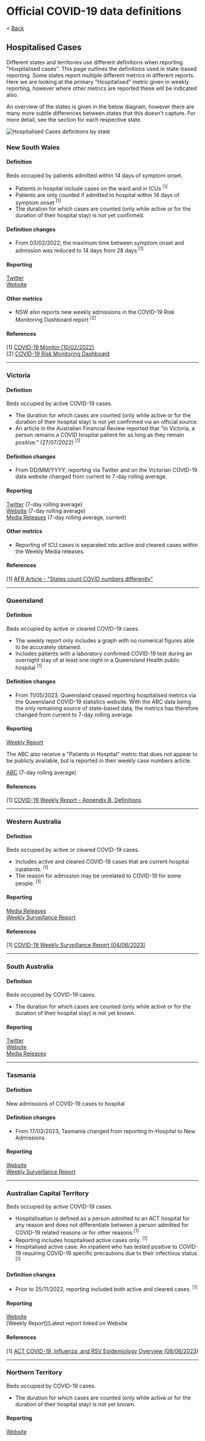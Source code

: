 # Official COVID-19 data definitions

< [Back](README.md)

## Hospitalised Cases

Different states and territories use different definitions when reporting "Hospitalised cases". This page outlines the definitions used in state-based reporting.
Some states report multiple different metrics in different reports. Here we are looking at the primary "Hospitalised" metric given in weekly reporting, however where other metrics are reported these will be indicated also.

An overview of the states is given in the below diagram, however there are many more subtle differences between states that this doesn't capture. For more detail, see the section for each respective state.

![Hospitalised Cases definitions by state](../data/HospitalisedDefinitionByState_20230612.PNG)

### New South Wales

#### Definition

Beds occupied by patients admitted within 14 days of symptom onset.

 - Patients in hospital include cases on the ward and in ICUs <sup>[1]</sup>
 - Patients are only counted if admitted to hospital within 14 days of symptom onset <sup>[1]</sup>
 - The duration for which cases are counted (only while active or for the duration of their hospital stay) is not yet confirmed.

#### Definition changes

- From 03/02/2022, the maximum time between symptom onset and admission was reduced to 14 days from 28 days <sup>[1]</sup>

#### Reporting

[Twitter](https://twitter.com/NSWHealth)  
[Website](https://www.health.nsw.gov.au/Infectious/covid-19/Pages/stats-nsw.aspx)  

#### Other metrics

 - NSW also reports new weekly admissions in the COVID-19 Risk Monitoring Dashboard report <sup>[2]</sup>

#### References

[1] [COVID-19 Monitor (10/02/2022)](https://aci.health.nsw.gov.au/__data/assets/pdf_file/0006/702825/20220210-COVID-19-Monitor.pdf)  
[2] [COVID-19 Risk Monitoring Dashboard](https://aci.health.nsw.gov.au/covid-19/critical-intelligence-unit/dashboard)

------------

### Victoria

#### Definition

Beds occupied by active COVID-19 cases.

 - The duration for which cases are counted (only while active or for the duration of their hospital stay) is not yet confirmed via an official source.
 - An article in the Australian Financial Review reported that "In Victoria, a person remains a COVID hospital patient for as long as they remain positive." (27/07/2022) <sup>[1]</sup>

#### Definition changes

 - From DD/MM/YYYY, reporting via Twitter and on the Victorian COVID-19 data website changed from current to 7-day rolling average.

#### Reporting

[Twitter](https://twitter.com/VicGovDH) (7-day rolling average)  
[Website](https://www.coronavirus.vic.gov.au/victorian-coronavirus-covid-19-data) (7-day rolling average)  
[Media Releases](https://www.health.vic.gov.au/media-centre/media-releases) (7-day rolling average, current)  

#### Other metrics

 - Reporting of ICU cases is separated into active and cleared cases within the Weekly Media releases.
 
#### References

[1] [AFR Article - "States count COVID numbers differently"](https://afr.com/politics/federal/states-count-covid-numbers-differently-20220722-p5b3sb)

------------

### Queensland

#### Definition

Beds occupied by active or cleared COVID-19 cases.

 - The weekly report only includes a graph with no numerical figures able to be accurately obtained.
 - Includes patients with a laboratory confirmed COVID-19 test during an overnight stay of at least one night in a Queensland Health public hospital <sup>[1]</sup>

#### Definition changes

 - From 11/05/2023, Queensland ceased reporting hospitalised metrics via the Queensland COVID-19 statistics website. With the ABC data being the only remaining source of state-based data, the metrics has therefore changed from current to 7-day rolling average.

#### Reporting

[Weekly Report](https://www.health.qld.gov.au/clinical-practice/guidelines-procedures/diseases-infection/surveillance/reports/flu)  

The ABC also receive a "Patients in Hospital" metric that does not appear to be publicly available, but is reported in their weekly case numbers article.

[ABC](https://www.abc.net.au/news/2023-06-09/covid-19-case-numbers-from-around-the-states-and-territories/102460882#qld) (7-day rolling average)

#### References

[1] [COVID-19 Weekly Report - Appendix B, Definitions](https://www.health.qld.gov.au/__data/assets/pdf_file/0024/1229550/qld-covid19-weekly-report.pdf)

------------

### Western Australia

#### Definition

Beds occupied by active or cleared COVID-19 cases.

 - Includes active and cleared COVID-19 cases that are current hospital inpatients. <sup>[1]</sup>
 - The reason for admission may be unrelated to COVID-19 for some people. <sup>[1]</sup>

#### Reporting

[Media Releases](https://www.health.wa.gov.au/News/Media-releases-listing-page)  
[Weekly Surveillance Report](https://www.health.wa.gov.au/Articles/F_I/Infectious-disease-data/COVID19-Weekly-Surveillance-Report)  

#### References

[1] [COVID-19 Weekly Surveillance Report (04/06/2023)](https://www.health.wa.gov.au/~/media/Corp/Documents/Health-for/Infectious-disease/COVID19/Weekly-surveillance-report/COVID-19-Weekly-Surveillance-report-29-May---04-June-2023.pdf)

------------

### South Australia

#### Definition

Beds occupied by COVID-19 cases.

 - The duration for which cases are counted (only while active or for the duration of their hospital stay) is not yet known.

#### Reporting

[Twitter](https://twitter.com/SAHealth)  
[Website](https://www.sahealth.sa.gov.au/wps/wcm/connect/public+content/sa+health+internet/conditions/infectious+diseases/covid-19/response/latest+updates/covid-19+dashboard)  
[Media Releases](https://www.sahealth.sa.gov.au/wps/wcm/connect/public+content/sa+health+internet/about+us/news+and+media/all+media+releases/covid-19+update+9+june+2023)  

------------

### Tasmania

#### Definition

New admissions of COVID-19 cases to hospital

#### Definition changes

 - From 17/02/2023, Tasmania changed from reporting In-Hospital to New Admissions.

#### Reporting

[Website](https://www.health.tas.gov.au/health-topics/coronavirus-covid-19/current-risk-level-and-statistics/weekly-statistics)  
[Weekly Surveillance Report](https://www.health.tas.gov.au/publications/respiratory-surveillance-report)  

------------

### Australian Capital Territory

Beds occupied by active COVID-19 cases.

  - Hospitalisation is defined as a person admitted to an ACT hospital for any reason and does not differentiate between a person admitted for COVID-19 related reasons or for other reasons.<sup>[1]</sup>
  - Reporting includes hospitalised active cases only. <sup>[1]</sup>
  - Hospitalised active case: An inpatient who has tested positive to COVID-19 requiring COVID-19 specific precautions due to their infectious status. <sup>[1]</sup>

#### Definition changes

 -  Prior to 25/11/2022, reporting included both active and cleared cases. <sup>[1]</sup>

#### Reporting

[Website](https://www.covid19.act.gov.au/updates/act-covid-19-statistics)  
[Weekly Report](Latest report linked on Website  

#### References

[1] [ACT COVID-19, Influenza, and RSV Epidemiology Overview (08/06/2023)](https://www.covid19.act.gov.au/__data/assets/pdf_file/0005/2235803/Weekly-COVID-FLU-RSV-statistics-as-at-9-June-2023.pdf)

------------

### Northern Territory

Beds occupied by COVID-19 cases.

 - The duration for which cases are counted (only while active or for the duration of their hospital stay) is not yet known.

#### Reporting

[Website](https://www.coronavirus.vic.gov.au/victorian-coronavirus-covid-19-data)  
